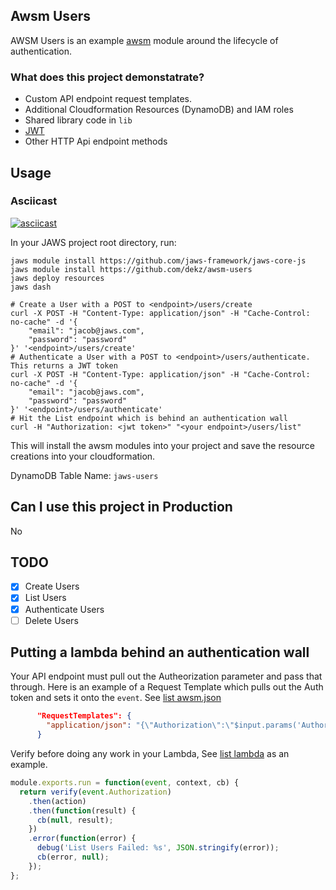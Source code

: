 ## Awsm Users
AWSM Users is an example [awsm](https://github.com/awsm-org/awsm) module around the lifecycle of authentication.

### What does this project demonstatrate?
* Custom API endpoint request templates.
* Additional Cloudformation Resources (DynamoDB) and IAM roles
* Shared library code in `lib`
* [JWT](http://jwt.io/)
* Other HTTP Api endpoint methods

## Usage

### Asciicast
[![asciicast](https://asciinema.org/a/1wgq3i552t6229jbc8kdhqoy9.png)](https://asciinema.org/a/1wgq3i552t6229jbc8kdhqoy9)


In your JAWS project root directory, run:
```
jaws module install https://github.com/jaws-framework/jaws-core-js
jaws module install https://github.com/dekz/awsm-users
jaws deploy resources
jaws dash

# Create a User with a POST to <endpoint>/users/create
curl -X POST -H "Content-Type: application/json" -H "Cache-Control: no-cache" -d '{
    "email": "jacob@jaws.com",
    "password": "password"
}' '<endpoint>/users/create'
# Authenticate a User with a POST to <endpoint>/users/authenticate. This returns a JWT token
curl -X POST -H "Content-Type: application/json" -H "Cache-Control: no-cache" -d '{
    "email": "jacob@jaws.com",
    "password": "password"
}' '<endpoint>/users/authenticate'
# Hit the List endpoint which is behind an authentication wall
curl -H "Authorization: <jwt token>" "<your endpoint>/users/list" 
```

This will install the awsm modules into your project and save the resource creations into your cloudformation.  

DynamoDB Table Name: `jaws-users`


## Can I use this project in Production
No

## TODO
* [x] Create Users
* [x] List Users
* [x] Authenticate Users
* [ ] Delete Users

## Putting a lambda behind an authentication wall

Your API endpoint must pull out the Autheorization parameter and pass that through. Here is an example of a Request Template which pulls out the Auth token and sets it onto the `event`. See [list awsm.json](https://github.com/dekz/awsm-users/blob/master/list/awsm.json#L36)  
```json
      "RequestTemplates": {
        "application/json": "{\"Authorization\":\"$input.params('Authorization')\"}"
      }
```

Verify before doing any work in your Lambda, See [list lambda](https://github.com/dekz/awsm-users/blob/master/list/index.js#L10) as an example.  
```javascript
module.exports.run = function(event, context, cb) {
  return verify(event.Authorization)
    .then(action)
    .then(function(result) {
      cb(null, result);
    })
    .error(function(error) {
      debug('List Users Failed: %s', JSON.stringify(error));
      cb(error, null);
    });
};

```
